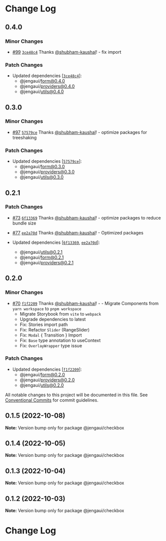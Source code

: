 # Change Log

## 0.4.0

### Minor Changes

- [#99](https://github.com/OutpostHQ/jengaui/pull/99) [`3ce48c4`](https://github.com/OutpostHQ/jengaui/commit/3ce48c40f8488c4e02c63003b6abd7086d48ee85) Thanks [@shubham-kaushal](https://github.com/shubham-kaushal)! - fix import

### Patch Changes

- Updated dependencies [[`3ce48c4`](https://github.com/OutpostHQ/jengaui/commit/3ce48c40f8488c4e02c63003b6abd7086d48ee85)]:
  - @jengaui/form@0.4.0
  - @jengaui/providers@0.4.0
  - @jengaui/utils@0.4.0

## 0.3.0

### Minor Changes

- [#97](https://github.com/OutpostHQ/jengaui/pull/97) [`57579ce`](https://github.com/OutpostHQ/jengaui/commit/57579ced34fd760484d5dbb4c73d31e5cb9fbcec) Thanks [@shubham-kaushal](https://github.com/shubham-kaushal)! - optimize packages for treeshaking

### Patch Changes

- Updated dependencies [[`57579ce`](https://github.com/OutpostHQ/jengaui/commit/57579ced34fd760484d5dbb4c73d31e5cb9fbcec)]:
  - @jengaui/form@0.3.0
  - @jengaui/providers@0.3.0
  - @jengaui/utils@0.3.0

## 0.2.1

### Patch Changes

- [#73](https://github.com/OutpostHQ/jengaui/pull/73) [`6f13369`](https://github.com/OutpostHQ/jengaui/commit/6f13369d55a63fab51dee071cd5c372461e0e16f) Thanks [@shubham-kaushal](https://github.com/shubham-kaushal)! - optimize packages to reduce bundle size

- [#77](https://github.com/OutpostHQ/jengaui/pull/77) [`ee2a70d`](https://github.com/OutpostHQ/jengaui/commit/ee2a70d001328effde868c9ac52bbb2476ec3c08) Thanks [@shubham-kaushal](https://github.com/shubham-kaushal)! - Optimized packages

- Updated dependencies [[`6f13369`](https://github.com/OutpostHQ/jengaui/commit/6f13369d55a63fab51dee071cd5c372461e0e16f), [`ee2a70d`](https://github.com/OutpostHQ/jengaui/commit/ee2a70d001328effde868c9ac52bbb2476ec3c08)]:
  - @jengaui/utils@0.2.1
  - @jengaui/form@0.2.1
  - @jengaui/providers@0.2.1

## 0.2.0

### Minor Changes

- [#70](https://github.com/OutpostHQ/jengaui/pull/70) [`f1f2209`](https://github.com/OutpostHQ/jengaui/commit/f1f220929d81ac7f17a7c8e6043dc74ac0d52d63) Thanks [@shubham-kaushal](https://github.com/shubham-kaushal)! - - Migrate Components from `yarn workspace` to `pnpm workspace`
  - Migrate Storybook from `vite` to `webpack`
  - Upgrade dependencies to latest
  - Fix: Stories import path
  - Fix: Refactor `Slider` (RangeSlider)
  - Fix: `Modal` { Transition } Import
  - Fix: `Base` type annotation to useContext
  - Fix: `OverlayWrapper` type issue

### Patch Changes

- Updated dependencies [[`f1f2209`](https://github.com/OutpostHQ/jengaui/commit/f1f220929d81ac7f17a7c8e6043dc74ac0d52d63)]:
  - @jengaui/form@0.2.0
  - @jengaui/providers@0.2.0
  - @jengaui/utils@0.2.0

All notable changes to this project will be documented in this file.
See [Conventional Commits](https://conventionalcommits.org) for commit guidelines.

## 0.1.5 (2022-10-08)

**Note:** Version bump only for package @jengaui/checkbox

## 0.1.4 (2022-10-05)

**Note:** Version bump only for package @jengaui/checkbox

## 0.1.3 (2022-10-04)

**Note:** Version bump only for package @jengaui/checkbox

## 0.1.2 (2022-10-03)

**Note:** Version bump only for package @jengaui/checkbox

# Change Log
